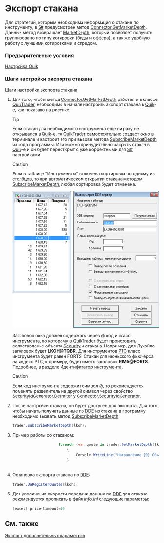 # Экспорт стакана

Для стратегий, которым необходима информация о стакане по инструменту, в [S\#](StockSharpAbout.md) предусмотрен метод [Connector.GetMarketDepth](xref:StockSharp.Algo.Connector.GetMarketDepth). Данный метод возвращает [MarketDepth](xref:StockSharp.BusinessEntities.MarketDepth), который позволяет получить группировано по типу котировки (биды и оффера), а так же удобную работу с лучшими котировками и спредом. 

### Предварительные условия

[Настройка Quik](QuikSetup.md)

### Шаги настройки экспорта стакана

Шаги настройки экспорта стакана

1. Для того, чтобы метод [Connector.GetMarketDepth](xref:StockSharp.Algo.Connector.GetMarketDepth) работал и в классе [QuikTrader](xref:StockSharp.Quik.QuikTrader), необходимо в начале настроить экспорт стакана в [Quik](Quik.md)\-е, как показано на рисунке: 

   > [!TIP]
   > Если стакан для необходимого инструмента еще ни разу не открывался в [Quik](Quik.md)\-е, то [QuikTrader](xref:StockSharp.Quik.QuikTrader) самостоятельно создаст окно в терминале и настроит его при вызове метода [SubscribeMarketDepth](xref:StockSharp.Algo.Connector.SubscribeMarketDepth) из кода программы. Или можно принудительно закрыть стакан в [Quik](Quik.md)\-е и он будет переоткрыт с уже корректными для [S\#](StockSharpAbout.md) настройками. 

   > [!CAUTION]
   > Если в таблице "Инструменты" включена сортировка по одному из столбцов, то при автоматическом открытии стакана методом [SubscribeMarketDepth](xref:StockSharp.Algo.Connector.SubscribeMarketDepth), любая сортировка будет отменена. 

   ![quotes](../images/quote_dde.png)

   Заголовок окна должен содержать через @ код и класс инструмента, по которому в [QuikTrader](xref:StockSharp.Quik.QuikTrader) будет происходить сопоставление объекта [Security](xref:StockSharp.BusinessEntities.Security) и стакана. Например, для Лукойла заголовок будет **LKOH@TQBR**. Для инструментов [РТС](http://rts.ru) класс инструмента будет равен FORTS. Стакан для июньского фьючерса на индекс РТС, к примеру, будет иметь заголовок **RIM5@FORTS**. Подробнее, в разделе [Идентификатор инструмента](SecurityId.md). 

   > [!CAUTION]
   > Если код инструмента содержит символ @, то рекомендуется поменять разделитель на другой символ через свойство [SecurityIdGenerator.Delimiter](xref:StockSharp.Algo.SecurityIdGenerator.Delimiter) у [Connector.SecurityIdGenerator](xref:StockSharp.Algo.Connector.SecurityIdGenerator). 
2. После настройки стакана, он будет доступен для экспорта. Для того, чтобы начать получать данные по [DDE](https://en.wikipedia.org/wiki/Dynamic_Data_Exchange) из стакана в программу необходимо вызвать метод [SubscribeMarketDepth](xref:StockSharp.Algo.Connector.SubscribeMarketDepth): 

   ```cs
   trader.SubscribeMarketDepth(lkoh);
   ```
3. Пример работы со стаканом: 

   ```cs
   					  	foreach (var qoute in trader.GetMarketDepth(lkoh))
   							{
   								Console.WriteLine("Направление {0} Объем {1} Цена {2}", qoute.OrderDirection, qoute.Volume, qoute.Price);
   							}
   					 
   ```
4. Остановка экспорта стакана по [DDE](https://en.wikipedia.org/wiki/Dynamic_Data_Exchange): 

   ```cs
   trader.UnRegisterQuotes(lkoh);
   ```
5. Для увеличения скорости передачи данных по [DDE](https://en.wikipedia.org/wiki/Dynamic_Data_Exchange) для стакана рекомендуется прописать в файл *info.ini* следующие параметры: 

   ```cs
   [excel] price-timeout=10
   ```

## См. также

[Экспорт дополнительных параметров](QuikExtendedInfoByDde.md)
